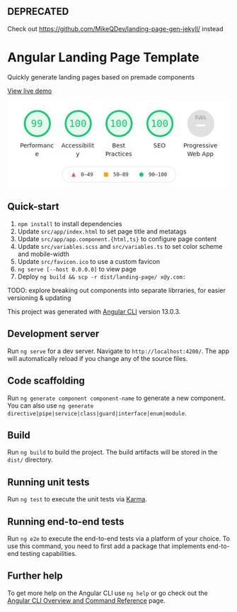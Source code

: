 ## DEPRECATED

Check out https://github.com/MikeQDev/landing-page-gen-jekyll/ instead

# Angular Landing Page Template

Quickly generate landing pages based on premade components

[View live demo](https://mikeqdev.github.io/angular-landing-page-template/)

![lighthouse results](lighthouse-results.jpg)

## Quick-start

1. `npm install` to install dependencies
2. Update `src/app/index.html` to set page title and metatags
3. Update `src/app/app.component.{html,ts}` to configure page content
4. Update `src/variables.scss` and `src/variables.ts` to set color scheme and mobile-width
5. Update `src/favicon.ico` to use a custom favicon
6. `ng serve [--host 0.0.0.0]` to view page
7. Deploy `ng build && scp -r dist/landing-page/ x@y.com:`

TODO: explore breaking out components into separate librraries, for easier versioning & updating

This project was generated with [Angular CLI](https://github.com/angular/angular-cli) version 13.0.3.

## Development server

Run `ng serve` for a dev server. Navigate to `http://localhost:4200/`. The app will automatically reload if you change any of the source files.

## Code scaffolding

Run `ng generate component component-name` to generate a new component. You can also use `ng generate directive|pipe|service|class|guard|interface|enum|module`.

## Build

Run `ng build` to build the project. The build artifacts will be stored in the `dist/` directory.

## Running unit tests

Run `ng test` to execute the unit tests via [Karma](https://karma-runner.github.io).

## Running end-to-end tests

Run `ng e2e` to execute the end-to-end tests via a platform of your choice. To use this command, you need to first add a package that implements end-to-end testing capabilities.

## Further help

To get more help on the Angular CLI use `ng help` or go check out the [Angular CLI Overview and Command Reference](https://angular.io/cli) page.
